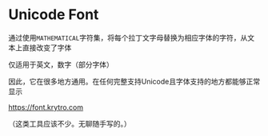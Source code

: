 # Unicode Font

通过使用`MATHEMATICAL`字符集，将每个拉丁文字母替换为相应字体的字符，从文本上直接改变了字体

仅适用于英文，数字（部分字体）

因此，它在很多地方通用。在任何完整支持Unicode且字体支持的地方都能够正常显示

https://font.krytro.com

（这类工具应该不少。无聊随手写的。）
